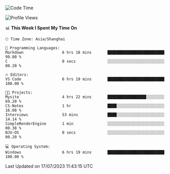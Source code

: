 <!--START_SECTION:waka-->
![Code Time](http://img.shields.io/badge/Code%20Time-1%2C045%20hrs%2022%20mins-blue)

![Profile Views](http://img.shields.io/badge/Profile%20Views-3-blue)

📊 **This Week I Spent My Time On** 

```text
🕑︎ Time Zone: Asia/Shanghai

💬 Programming Languages: 
Markdown                 6 hrs 18 mins       █████████████████████████   99.80 % 
C                        0 secs              ░░░░░░░░░░░░░░░░░░░░░░░░░   00.20 % 

🔥 Editors: 
VS Code                  6 hrs 19 mins       █████████████████████████   100.00 % 

🐱‍💻 Projects: 
Mysite                   4 hrs 22 mins       █████████████████░░░░░░░░   69.20 % 
CS-Notes                 1 hr                ████░░░░░░░░░░░░░░░░░░░░░   16.08 % 
Interviews               53 mins             ████░░░░░░░░░░░░░░░░░░░░░   14.14 % 
SimpleRenderEngine       1 min               ░░░░░░░░░░░░░░░░░░░░░░░░░   00.38 % 
NJU-OS                   0 secs              ░░░░░░░░░░░░░░░░░░░░░░░░░   00.20 % 

💻 Operating System: 
Windows                  6 hrs 19 mins       █████████████████████████   100.00 % 
```


 Last Updated on 17/07/2023 11:43:15 UTC
<!--END_SECTION:waka-->